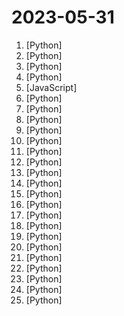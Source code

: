 # 2023-05-31

1. [](https://github.comundefined "Gorilla: An API store for LLMs") [Python]
2. [](https://github.comundefined "Real-time face swap for PC streaming or video calls") [Python]
3. [](https://github.comundefined "A unified framework for 3D content generation.") [Python]
4. [](https://github.comundefined "Handwriting Synthesis with RNNs ✏️") [Python]
5. [](https://github.comundefined "An Open-Ended Embodied Agent with Large Language Models") [JavaScript]
6. [](https://github.comundefined "百亿参数的中英文双语基座大模型") [Python]
7. [](https://github.comundefined "Official Implementation of OCR-free Document Understanding Transformer (Donut) and Synthetic Document Generator (SynthDoG), ECCV 2022") [Python]
8. [](https://github.comundefined "Chat with your documents on your local device using GPT models. No data leaves your device and 100% private.") [Python]
9. [](https://github.comundefined "一个通过将磁盘上所有 Electron 应用中相同文件硬链接到统一位置来减少磁盘占用的解决方案，就像 pnpm 一样。") [Python]
10. [](https://github.comundefined "Implementation of SoundStorm, Efficient Parallel Audio Generation from Google Deepmind, in Pytorch") [Python]
11. [](https://github.comundefined "GFPGAN aims at developing Practical Algorithms for Real-world Face Restoration.") [Python]
12. [](https://github.comundefined "ImageBind One Embedding Space to Bind Them All") [Python]
13. [](https://github.comundefined "潘多拉，一个让你呼吸顺畅的ChatGPT。Pandora, a ChatGPT that helps you breathe smoothly.") [Python]
14. [](https://github.comundefined "Join us at H2O.ai to make the world's best open-source GPT with document and image Q&A, 100% private chat, no data leaks, Apache 2.0") [Python]
15. [](https://github.comundefined "Official Code for Paper: RecurrentGPT: Interactive Generation of (Arbitrarily) Long Text") [Python]
16. [](https://github.comundefined "大麦网抢票脚本") [Python]
17. [](https://github.comundefined "Ecoute is a live transcription tool that provides real-time transcripts for both the user's microphone input (You) and the user's speakers output (Speaker) in a textbox. It also generates a suggested response using OpenAI's GPT-3.5 for the user to say based on the live transcription of the conversation.") [Python]
18. [](https://github.comundefined "Voice data <= 10 mins can also be used to train a good VC model!") [Python]
19. [](https://github.comundefined "so-vits-svc fork with realtime support, improved interface and more features.") [Python]
20. [](https://github.comundefined "Stable Diffusion web UI") [Python]
21. [](https://github.comundefined "Real-time transcription of audio, integrated with ChatGPT for interactive use. Save, load, and append transcripts for effective context management in conversations.") [Python]
22. [](https://github.comundefined "An easy-to-use LLMs quantization package with user-friendly apis, based on GPTQ algorithm.") [Python]
23. [](https://github.comundefined "《动手学深度学习》：面向中文读者、能运行、可讨论。中英文版被60多个国家的400多所大学用于教学。") [Python]
24. [](https://github.comundefined "Tool Learning for Big Models, Open-Source Solutions of ChatGPT-Plugins") [Python]
25. [](https://github.comundefined "The simplest, fastest repository for training/finetuning medium-sized GPTs.") [Python]
